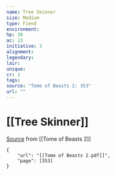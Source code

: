 ```yaml
---
name: Tree Skinner
size: Medium
type: Fiend
environment: 
hp: 38
ac: 13
initiative: 3
alignment: 
legendary: 
lair: 
unique: 
cr: 2
tags: 
source: "Tome of Beasts 2: 353"
url: ""
---
```

# [[Tree Skinner]]

[Source](zotero://open-pdf/library/items/9UQIAB6R?page=353) from [[Tome of Beasts 2]]

```pdf
{
	"url": "[[Tome of Beasts 2.pdf]]",
	"page": [353]
}
```

